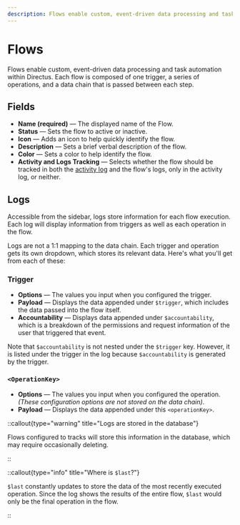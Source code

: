 ```yaml
---
description: Flows enable custom, event-driven data processing and task automation within Directus.
---
```


# Flows

Flows enable custom, event-driven data processing and task automation within Directus. Each flow is composed of one trigger, a series of operations, and a data chain that is passed between each step.

## Fields

- **Name (required)** — The displayed name of the Flow.
- **Status** — Sets the flow to active or inactive.
- **Icon** — Adds an icon to help quickly identify the flow.
- **Description** — Sets a brief verbal description of the flow.
- **Color** — Sets a color to help identify the flow.
- **Activity and Logs Tracking** — Selects whether the flow should be tracked in both the [activity log](auth/accountability) and the flow's logs, only in the activity log, or neither.

## Logs

<!-- TODO: Image -->

Accessible from the sidebar, logs store information for each flow execution. Each log will display information from
triggers as well as each operation in the flow.

Logs are not a 1:1 mapping to the data chain. Each trigger and operation gets its own dropdown, which stores its
relevant data. Here's what you'll get from each of these:

### Trigger

- **Options** — The values you input when you configured the trigger.
- **Payload** — Displays the data appended under `$trigger`, which includes the data passed into the flow itself.
- **Accountability** — Displays data appended under `$accountability`, which is a breakdown of the permissions and request information of the user that triggered that event.

Note that `$accountability` is not nested under the `$trigger` key. However, it is listed under the trigger in the log
because `$accountability` is generated by the trigger.

### `<OperationKey>`

- **Options** — The values you input when you configured the operation.\
  _(These configuration options are not stored on the data chain)_.
- **Payload** — Displays the data appended under this `<operationKey>`.

::callout{type="warning" title="Logs are stored in the database"}

Flows configured to tracks will store this information in the database, which may require occasionally deleting.

::

::callout{type="info" title="Where is `$last`?"}

`$last` constantly updates to store the data of the most recently executed operation. Since the log shows the results of the entire flow, `$last` would only be the final
operation in the flow.

::
